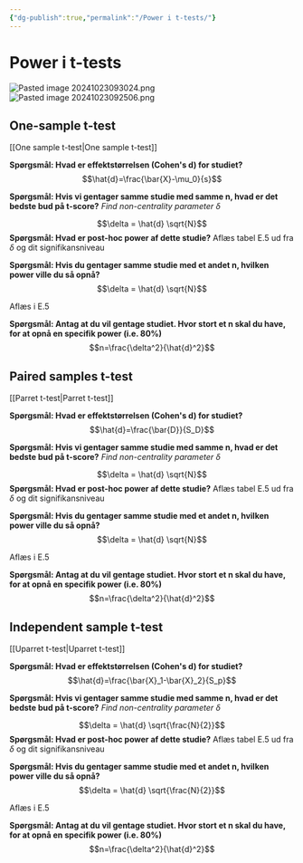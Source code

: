 ```yaml
---
{"dg-publish":true,"permalink":"/Power i t-tests/"}
---
```


# Power i t-tests
![Pasted image 20241023093024.png](/img/user/attachments/Pasted%20image%2020241023093024.png)
![Pasted image 20241023092506.png](/img/user/attachments/Pasted%20image%2020241023092506.png)

## One-sample t-test
[[One sample t-test\|One sample t-test]]

**Spørgsmål: Hvad er effektstørrelsen (Cohen's d) for studiet?**
$$\hat{d}=\frac{\bar{X}-\mu_0}{s}$$

**Spørgsmål: Hvis vi gentager samme studie med samme n, hvad er det bedste bud på t-score?**
*Find non-centrality parameter δ*

$$\delta = \hat{d} \sqrt{N}$$
**Spørgsmål: Hvad er post-hoc power af dette studie?**
Aflæs tabel E.5 ud fra $\delta$ og dit signifikansniveau

**Spørgsmål: Hvis du gentager samme studie med et andet n, hvilken power ville du så opnå?**
$$\delta = \hat{d} \sqrt{N}$$

Aflæs i E.5

**Spørgsmål: Antag at du vil gentage studiet. Hvor stort et n skal du have, for at opnå en specifik power (i.e. 80%)**
$$n=\frac{\delta^2}{\hat{d}^2}$$

## Paired samples t-test
[[Parret t-test\|Parret t-test]]

**Spørgsmål: Hvad er effektstørrelsen (Cohen's d) for studiet?**
$$\hat{d}=\frac{\bar{D}}{S_D}$$

**Spørgsmål: Hvis vi gentager samme studie med samme n, hvad er det bedste bud på t-score?**
*Find non-centrality parameter δ*

$$\delta = \hat{d} \sqrt{N}$$
**Spørgsmål: Hvad er post-hoc power af dette studie?**
Aflæs tabel E.5 ud fra $\delta$ og dit signifikansniveau

**Spørgsmål: Hvis du gentager samme studie med et andet n, hvilken power ville du så opnå?**
$$\delta = \hat{d} \sqrt{N}$$

Aflæs i E.5

**Spørgsmål: Antag at du vil gentage studiet. Hvor stort et n skal du have, for at opnå en specifik power (i.e. 80%)**
$$n=\frac{\delta^2}{\hat{d}^2}$$
## Independent sample t-test
[[Uparret t-test\|Uparret t-test]]

**Spørgsmål: Hvad er effektstørrelsen (Cohen's d) for studiet?**
$$\hat{d}=\frac{\bar{X}_1-\bar{X}_2}{S_p}$$

**Spørgsmål: Hvis vi gentager samme studie med samme n, hvad er det bedste bud på t-score?**
*Find non-centrality parameter δ*

$$\delta = \hat{d} \sqrt{\frac{N}{2}}$$
**Spørgsmål: Hvad er post-hoc power af dette studie?**
Aflæs tabel E.5 ud fra $\delta$ og dit signifikansniveau

**Spørgsmål: Hvis du gentager samme studie med et andet n, hvilken power ville du så opnå?**
$$\delta = \hat{d} \sqrt{\frac{N}{2}}$$

Aflæs i E.5

**Spørgsmål: Antag at du vil gentage studiet. Hvor stort et n skal du have, for at opnå en specifik power (i.e. 80%)**
$$n=\frac{\delta^2}{\hat{d}^2}$$
